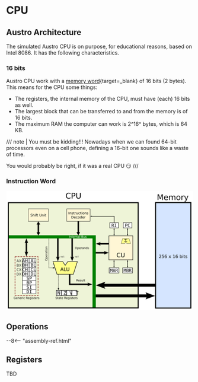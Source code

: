 # CPU

## Austro Architecture

The simulated Austro CPU is on purpose, for educational reasons, based on Intel 8086. It has the following characteristics.

### 16 bits

Austro CPU work with a [memory word]{target=_blank} of 16 bits (2 bytes). This means for the CPU some things:

- The registers, the internal memory of the CPU, must have (each) 16 bits as well.
- The largest block that can be transferred to and from the memory is of 16 bits.
- The maximum RAM the computer can work is 2^16^ bytes, which is 64 KB.

[memory word]: https://en.wikipedia.org/wiki/Word_(computer_architecture)

/// note | You must be kidding!!!
Nowadays when we can found 64-bit processors even on a cell phone, defining a 16-bit one sounds like a waste of time.

You would probably be right, if it was a real CPU 😏
///

### Instruction Word



![Austro CPU Block Diagram](img/cpu-diagram.svg)

## Operations

--8<-- "assembly-ref.html"

## Registers

TBD
